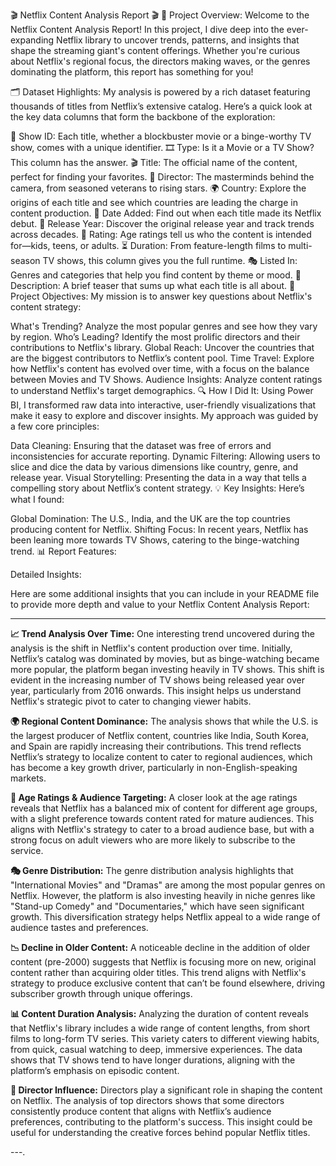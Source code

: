 🎬 Netflix Content Analysis Report 🎬
🚀 Project Overview:
Welcome to the Netflix Content Analysis Report! In this project, I dive deep into the ever-expanding Netflix library to uncover trends, patterns, and insights that shape the streaming giant's content offerings. Whether you're curious about Netflix's regional focus, the directors making waves, or the genres dominating the platform, this report has something for you!

🗂 Dataset Highlights:
My analysis is powered by a rich dataset featuring thousands of titles from Netflix’s extensive catalog. Here’s a quick look at the key data columns that form the backbone of the exploration:

🎥 Show ID: Each title, whether a blockbuster movie or a binge-worthy TV show, comes with a unique identifier.
🎞 Type: Is it a Movie or a TV Show? This column has the answer.
🎬 Title: The official name of the content, perfect for finding your favorites.
🎥 Director: The masterminds behind the camera, from seasoned veterans to rising stars.
🌍 Country: Explore the origins of each title and see which countries are leading the charge in content production.
📅 Date Added: Find out when each title made its Netflix debut.
📆 Release Year: Discover the original release year and track trends across decades.
👶 Rating: Age ratings tell us who the content is intended for—kids, teens, or adults.
⏳ Duration: From feature-length films to multi-season TV shows, this column gives you the full runtime.
🎭 Listed In: Genres and categories that help you find content by theme or mood.
📝 Description: A brief teaser that sums up what each title is all about.
🎯 Project Objectives:
My mission is to answer key questions about Netflix's content strategy:

What's Trending? Analyze the most popular genres and see how they vary by region.
Who’s Leading? Identify the most prolific directors and their contributions to Netflix's library.
Global Reach: Uncover the countries that are the biggest contributors to Netflix’s content pool.
Time Travel: Explore how Netflix's content has evolved over time, with a focus on the balance between Movies and TV Shows.
Audience Insights: Analyze content ratings to understand Netflix's target demographics.
🔍 How I Did It:
Using Power BI, I transformed raw data into interactive, user-friendly visualizations that make it easy to explore and discover insights. My approach was guided by a few core principles:

Data Cleaning: Ensuring that the dataset was free of errors and inconsistencies for accurate reporting.
Dynamic Filtering: Allowing users to slice and dice the data by various dimensions like country, genre, and release year.
Visual Storytelling: Presenting the data in a way that tells a compelling story about Netflix’s content strategy.
💡 Key Insights:
Here’s what I found:

Global Domination: The U.S., India, and the UK are the top countries producing content for Netflix.
Shifting Focus: In recent years, Netflix has been leaning more towards TV Shows, catering to the binge-watching trend.
📊 Report Features:

Detailed Insights:

Here are some additional insights that you can include in your README file to provide more depth and value to your Netflix Content Analysis Report:

---

**📈 Trend Analysis Over Time:**
One interesting trend uncovered during the analysis is the shift in Netflix's content production over time. Initially, Netflix’s catalog was dominated by movies, but as binge-watching became more popular, the platform began investing heavily in TV shows. This shift is evident in the increasing number of TV shows being released year over year, particularly from 2016 onwards. This insight helps us understand Netflix's strategic pivot to cater to changing viewer habits.

**🌍 Regional Content Dominance:**
The analysis shows that while the U.S. is the largest producer of Netflix content, countries like India, South Korea, and Spain are rapidly increasing their contributions. This trend reflects Netflix’s strategy to localize content to cater to regional audiences, which has become a key growth driver, particularly in non-English-speaking markets.

**👶 Age Ratings & Audience Targeting:**
A closer look at the age ratings reveals that Netflix has a balanced mix of content for different age groups, with a slight preference towards content rated for mature audiences. This aligns with Netflix's strategy to cater to a broad audience base, but with a strong focus on adult viewers who are more likely to subscribe to the service.

**🎭 Genre Distribution:**
The genre distribution analysis highlights that "International Movies" and "Dramas" are among the most popular genres on Netflix. However, the platform is also investing heavily in niche genres like "Stand-up Comedy" and "Documentaries," which have seen significant growth. This diversification strategy helps Netflix appeal to a wide range of audience tastes and preferences.

**📉 Decline in Older Content:**
A noticeable decline in the addition of older content (pre-2000) suggests that Netflix is focusing more on new, original content rather than acquiring older titles. This trend aligns with Netflix's strategy to produce exclusive content that can’t be found elsewhere, driving subscriber growth through unique offerings.

**📊 Content Duration Analysis:**
Analyzing the duration of content reveals that Netflix's library includes a wide range of content lengths, from short films to long-form TV series. This variety caters to different viewing habits, from quick, casual watching to deep, immersive experiences. The data shows that TV shows tend to have longer durations, aligning with the platform’s emphasis on episodic content.

**🎥 Director Influence:**
Directors play a significant role in shaping the content on Netflix. The analysis of top directors shows that some directors consistently produce content that aligns with Netflix’s audience preferences, contributing to the platform's success. This insight could be useful for understanding the creative forces behind popular Netflix titles.

---.
